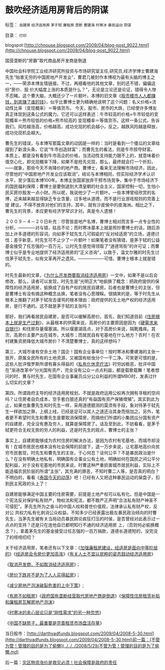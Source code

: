 # 鼓吹经济适用房背后的阴谋

标签： `自建房` `经济适用房` `茅于轼` `廉租房` `垄断` `曹建海` `时寒冰` `暴民运动` `阴谋` 

目录： `打印`

blogspot:[http://chnouse.blogspot.com/2009/04/blog-post_9022.html](http://chnouse.blogspot.com/2009/04/blog-post_9022.html)

国营垄断的"房霸"取代商品房开发商是倒退

中国社会科学院工业经济研究所投资与市场研究室主任,研究员,经济学博士曹建海先生“贻害无穷的中国房地产开发业”，曹君几被封作本博视为最有头脑的博主之一，——荣添本博友情链接。不过，再细看他的其他文章，别的还不错，偏偏这份“房价、股
价大幅度上涨的本质是什么？”，无论是立论还是论证，错得令人惨不忍睹。这个曹大脑，大概还少了一片额叶。本博的旧文章《[股市楼市人人都赚钱，到底赚了谁的钱](../../../2007/9/21/股市楼市人人都赚钱，到底赚了谁的钱.md)》，似乎比曹博士更为精确地说明了这个问题：名义价格×流动性比率（变现概率）＝等值货币。
今天，股市、房市的大跌，已经使许多博友真正体现到这条公式的魔力。它还可以这样表述：牛市较高的价格×牛市较低的变现概率＝熊市较低的价格×熊市较高的
变现概率＝等值货币。这样一条公式，告诉我们，风险越涨高，价格越高，成功兑现的机会越小，反之，越跌风险越是释放，成功兑现机会越大。



曹先生的错误，与本博写那篇文章的动因是一样的：当时是看到一个傻瓜的文章给摆到了新浪头条，它说“牛市创造财富”；而曹先生的看法，则是牛市掠夺财富。
本质上，都是没有看到牛市高企的价格，当流动性支持能力跟不上的，就意味着价值空心化，即兑现概率下降，如果不是抢先兑现，那么，最终就会打一个折扣，
——就象，那些今天不肯降价的地产商。曹博士，看来无法理解市场经济，因此，尽管他的“中国房地产开发业应该取消”，结论与本博相同，但实际经济学术认识
水平，至少落后本博100年。本博主张国家放弃干预市场竞争，集中于市场经济下的国民福利保障；曹博士是要倒退到大清皇朝的社会主义，国家控制一切，生怕小
民买房炒股发一点小财。所以呢，我说他少了一片额叶。一些本博曾经欣赏的名博，近来越来越显得缺乏专业含量，过多地从道德，而不是行业游戏规则的完善上提
建议。不得不放弃对他们的支持，其中，就有沙皮侯中的皮海洲。相比之下，曹先生的背景，本应更有经济学常识才对。真是令人遗憾！

２００９－４－２０日补充：尽管皆是地产名博，曹博士相对而言多一点专业性的分析，————对与错，姑且不论；而时寒冰基本上就是照抄曹博士的话，随后添加上许多道德的形容词，向如茅于轼先生几可瑕疵的“反对经适房”的立场，道德讨伐；差乎新意，时先生可不止少了一片额叶！如果笔者没有猜错，是茅于轼的公益基金接受了任志强的一百万元，让时先生感觉得领取了“道德骂街”的许可证；而曹博士似乎是专业地提供了经济适用房的“正义咨询”，以致于，温文尔雅的时先生讨伐茅于轼先生，似有文革再开之遗风，——————可惜，曹博士根本上就是错的。

时先生最新的文章，《[为什么开发商要取消经济适用房](http://blog.sina.com.cn/s/blog_4b02a21a0100djxz.html)》一文中，如果不是以后会修改，那么，读者可以发现，时先生是“光明正大”地偷换了概念：把政府提供的保障性的经济适用房，偷换成了自有产权的居民自建房。后者也是曹博士的主张，但是曹博士有没有搞这种概念丛换，笔者没有心思理睬。很搞笑的是，等于时先生从根本上推翻了对茅于轼攻击谩骂的根本理由：政府提供的无土地产权的经济适用房，是行不通的。这不就是茅于轼的主张吗？

那好，我们再看居民自建房，是否可以缓解高房价。首先，我们知道目前《[住房根本上就是生产过剩](../../../2009/4/16/中国不缺房子，最重要是完善租赁市场盘活存量.md)》，从最根本的供需来说，高房价的主要原因是因为《[硬需求来自银行](../../../2008/5/27/硬需求来自银行信贷任务，房价极端下还可以再涨一倍.md)》和住房存量堰塞湖。所以堰塞湖高点，对于高房价来说，隔靴搔痒。其次，高房价主要产出在城市，大城市；而居民自有宅基地在什么地方？农村！在农村建集资房降低大城市房价？不清楚曹博士，真的这样想吗？

第三，大城市谁有空余土地？国企！国有企业事单位！按时寒冰和曹建海的主张一放开，原属全民所有的土地资源，又被国有蛀虫分个一干二净。可笑更可恨的是，这些人批评俄罗斯所谓有寡头得益的《[私有化休克疗法](../../../2008/12/18/俄罗斯休克疗法可能被妖魔化了.md)》时穷凶极恶，批评中国在“渐进改革中”分光国有资产，完全没有公众一点点利益，都是载歌载舞！笔者想问的时，曹与时先生，在国有企业事雇员瓜分公众利益的所谓MBO时，发表过什么切实的文章？

第四，所谓政府主导的经济适用房规划，不就是政府运用公权再次拥有寻租的空间吗？让住房者自负成本，空手套白狼还真的“有益国有资产保殖增殖”。其实到此为止，如果也象曹先生和时先生一样，采用道德臆测的莫须有手段，象对待茅于轼先生一样欲加之罪，上纲上线，已经是足可以其人之道还治其身而倍加之。另外，笔者更不希望时先生和曹先生是要取消保障房，而搞他们所谓的小集团瓜分国有资产的自建房，完全没有惠及穷人，就算是保障房了。话及至到此，不妨看看，是茅于轼更符合无权无势的穷人的利益，还是时先生的观点，曹博士的主张？



事实上，自建房能够成为农村住房的解决办法，是因为农村有宅基地，而城市却没有！在城市居民也根本没有社会保障的前提下，退一万步来说，让宅基地高价向贫穷市民套现，时先生和曹先生的主张，于心何忍？谈何公平？不是暴民政治是什么？在没有明确土地私有，明确国有企事业公有土地，明确如何在国民之间公平分配利益，对于没有宅基地的市民来说，时曹这种严重损害城市居民利益，实际上不能造福农民阶层的所谓“主张”，其充满的罪恶，不知时曹二人等，是否真的明白？不明白的，看看《[泰国今天的动荡](../../../2008/9/3/观察泰式民主缺陷，思考中国末来.md)》吧！已经有人又把这种暴民运动的屎盘子，扣到民主宪政的头上了！



自建房能够满足中国主要的住房需要，前提是土地产权可以私有化。但是中国是一个宪法反对保护私有财产，物权法和宪法，都不敢严正声明“合法私有财产神圣不可侵犯”。茅先生所为之奋斗的中国人权和普世价值观，法律承认私有财产权，反对公
共权力私有化剥消公众权益，不知多少已经表露出极左暴民政治倾向的时曹先生，当茅先生被有关当局动员暴民舆论疯狂打压的时侯，是否曾经对此表示过一点点的支持？还是只在连他自已都明知行不通的经济适用房
上，（否则何必偷换概念？），拿着茅先生的基金接受过任志强的一百万捐款，道德长道德短的，没完没了的唠唠叨叨？



关于经济适用房，笔者还有以下文章：《[加强廉租房建设，经适房是面向中等阶层的](../../../2007/11/20/加强廉租房建设，经适房是面向中等阶层的.md)》《[经适房会令房价更加高涨](../../../2007/12/23/经适房可能令房价更加高涨，茅于轼炮轰经济适用房.md)》《[有关人士不宜以民粹的姿态鼓动经济适用房](../../../2008/12/16/有关人士不宜以民粹的姿态鼓动经济适用房.md)》

《[取消开发商，不如取消经济适用房](../../../2008/8/11/取消开发商，不如取消经济适用房.md)》；

《[房价下跌并不是为了人人买得起房](../../../2008/11/12/房价下跌并不是为了人人买得起房.md)》；

《[减少房地产泡沫破裂危害的上中下策](../../../2007/9/27/减少房地产泡沫破裂危害的上中下策.md)》;

《[有房不如租房](../../../2008/1/20/有房不如租房，有车不如租车.md)》《[政府国有垄断经营取代房地产商是倒退](../../../2008/5/30/鼓吹经济适用房背后的阴谋.md)》《[保障性住房租赁补贴和廉租房瓦解房地产泡沫](../../../2007/10/5/远离经适房：租赁补贴和廉租房瓦解房地产泡沫.md)》

《[时寒冰的夹心层论只是“刚性需求”的另一种忽悠](../../../2009/4/13/时寒冰的夹心层论只是“刚性需求”的另一种忽悠.md)》

《[中国不缺房子，最重要是完善租赁市场盘活存量](../../../2009/4/16/中国不缺房子，最重要是完善租赁市场盘活存量.md)》



当日股市：[http://darthvadfunds.blogspot.com/2009/04/2008-5-30.html](http://darthvadfunds.blogspot.com/2009/04/2008-5-30.html)前一篇：[不管为管！管理的目的是为了偷懒](../../../2008/5/29/不管为管！管理的目的是为了偷懒.md)

后一篇：[灾区物资涨价是救灾必须！社会保障是政府的责任](../../../2008/6/1/灾区物资涨价是救灾必须！社会保障是政府的责任.md)
